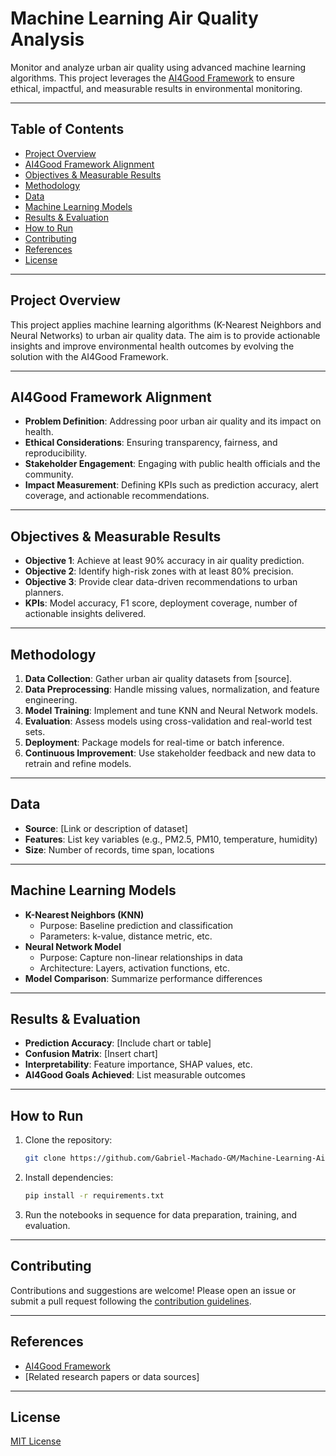 # Machine Learning Air Quality Analysis

Monitor and analyze urban air quality using advanced machine learning algorithms. This project leverages the [AI4Good Framework](https://ai4good.org/) to ensure ethical, impactful, and measurable results in environmental monitoring.

---

## Table of Contents

- [Project Overview](#project-overview)
- [AI4Good Framework Alignment](#ai4good-framework-alignment)
- [Objectives & Measurable Results](#objectives--measurable-results)
- [Methodology](#methodology)
- [Data](#data)
- [Machine Learning Models](#machine-learning-models)
- [Results & Evaluation](#results--evaluation)
- [How to Run](#how-to-run)
- [Contributing](#contributing)
- [References](#references)
- [License](#license)

---

## Project Overview

This project applies machine learning algorithms (K-Nearest Neighbors and Neural Networks) to urban air quality data. The aim is to provide actionable insights and improve environmental health outcomes by evolving the solution with the AI4Good Framework.

---

## AI4Good Framework Alignment

- **Problem Definition**: Addressing poor urban air quality and its impact on health.
- **Ethical Considerations**: Ensuring transparency, fairness, and reproducibility.
- **Stakeholder Engagement**: Engaging with public health officials and the community.
- **Impact Measurement**: Defining KPIs such as prediction accuracy, alert coverage, and actionable recommendations.

---

## Objectives & Measurable Results

- **Objective 1**: Achieve at least 90% accuracy in air quality prediction.
- **Objective 2**: Identify high-risk zones with at least 80% precision.
- **Objective 3**: Provide clear data-driven recommendations to urban planners.
- **KPIs**: Model accuracy, F1 score, deployment coverage, number of actionable insights delivered.

---

## Methodology

1. **Data Collection**: Gather urban air quality datasets from [source].
2. **Data Preprocessing**: Handle missing values, normalization, and feature engineering.
3. **Model Training**: Implement and tune KNN and Neural Network models.
4. **Evaluation**: Assess models using cross-validation and real-world test sets.
5. **Deployment**: Package models for real-time or batch inference.
6. **Continuous Improvement**: Use stakeholder feedback and new data to retrain and refine models.

---

## Data

- **Source**: [Link or description of dataset]
- **Features**: List key variables (e.g., PM2.5, PM10, temperature, humidity)
- **Size**: Number of records, time span, locations

---

## Machine Learning Models

- **K-Nearest Neighbors (KNN)**
  - Purpose: Baseline prediction and classification
  - Parameters: k-value, distance metric, etc.
- **Neural Network Model**
  - Purpose: Capture non-linear relationships in data
  - Architecture: Layers, activation functions, etc.
- **Model Comparison**: Summarize performance differences

---

## Results & Evaluation

- **Prediction Accuracy**: [Include chart or table]
- **Confusion Matrix**: [Insert chart]
- **Interpretability**: Feature importance, SHAP values, etc.
- **AI4Good Goals Achieved**: List measurable outcomes

---

## How to Run

1. Clone the repository:
    ```bash
    git clone https://github.com/Gabriel-Machado-GM/Machine-Learning-Air-Quality-Analysis.git
    ```
2. Install dependencies:
    ```bash
    pip install -r requirements.txt
    ```
3. Run the notebooks in sequence for data preparation, training, and evaluation.

---

## Contributing

Contributions and suggestions are welcome! Please open an issue or submit a pull request following the [contribution guidelines](CONTRIBUTING.md).

---

## References

- [AI4Good Framework](https://ai4good.org/)
- [Related research papers or data sources]

---

## License

[MIT License](LICENSE)
